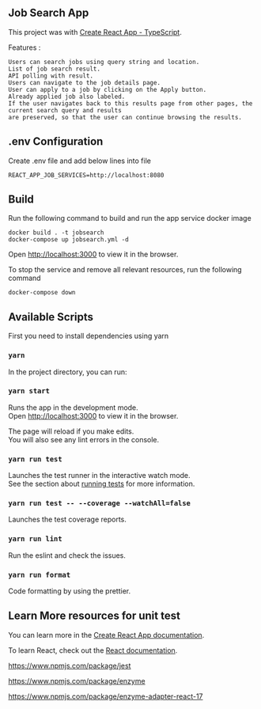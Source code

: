 ## Job Search App

This project was with [Create React App - TypeScript](https://create-react-app.dev/docs/getting-started/#creating-a-typescript-app).

Features :

```
Users can search jobs using query string and location.
List of job search result.
API polling with result.
Users can navigate to the job details page.
User can apply to a job by clicking on the Apply button.
Already applied job also labeled.
If the user navigates back to this results page from other pages, the current search query and results
are preserved, so that the user can continue browsing the results.
```

## .env Configuration

Create .env file and add below lines into file

```
REACT_APP_JOB_SERVICES=http://localhost:8080
```

## Build

Run the following command to build and run the app service docker image

```
docker build . -t jobsearch
docker-compose up jobsearch.yml -d
```

Open [http://localhost:3000](http://localhost:3000) to view it in the browser.

To stop the service and remove all relevant resources, run the following command

```
docker-compose down
```

## Available Scripts

First you need to install dependencies using yarn

### `yarn`

In the project directory, you can run:

### `yarn start`

Runs the app in the development mode.<br>
Open [http://localhost:3000](http://localhost:3000) to view it in the browser.

The page will reload if you make edits.<br>
You will also see any lint errors in the console.

### `yarn run test`

Launches the test runner in the interactive watch mode.<br>
See the section about [running tests](https://facebook.github.io/create-react-app/docs/running-tests) for more information.

### `yarn run test -- --coverage --watchAll=false`

Launches the test coverage reports.

### `yarn run lint`

Run the eslint and check the issues.

### `yarn run format`

Code formatting by using the prettier.

## Learn More resources for unit test

You can learn more in the [Create React App documentation](https://facebook.github.io/create-react-app/docs/getting-started).

To learn React, check out the [React documentation](https://reactjs.org/).

https://www.npmjs.com/package/jest

https://www.npmjs.com/package/enzyme

https://www.npmjs.com/package/enzyme-adapter-react-17
